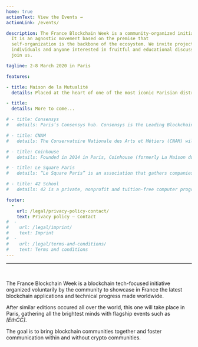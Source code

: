 ```yaml
---
home: true
actionText: View the Events →
actionLink: /events/

description: The France Blockchain Week is a community-organized initiative.
  It is an agnostic movement based on the premise that
  self-organization is the backbone of the ecosystem. We invite projects,
  individuals and anyone interested in fruitful and educational discussions to
  join us.

tagline: 2-8 March 2020 in Paris

features:

- title: Maison de la Mutualité
  details: Placed at the heart of one of the most iconic Parisian district, la Maison de la Mutualité will host EthCC3 in 2020. Listed as a historic monument, the building has a long tradition of hosting congresses, concerts, seminars and meetings. 

- title:  
  details: More to come... 

# - title: Consensys
#   details: Paris’s Consensys hub. Consensys is the Leading Blockchain Development Studio in the World. Present in 6continents, it is counting 1000+ employees and 50+ startups (spokes), the French office is one of its European hub. 

# - title: CNAM
#   details: The Conservatoire Nationale des Arts et Métiers (CNAM) will host EthCC. At the center of Paris, CNAM features 4 massive amphitheatres, workshop rooms and... a church.

# - title: Coinhouse
#   details: Founded in 2014 in Paris, Coinhouse (formerly La Maison du Bitcoin) is a pioneer in cryptoassets investments. Both an online platform and a brick-and-mortar location, they are a trusted partner for individuals and institutional investors looking to analyse, acquire, sell, and securely store cryptoassets.

# - title: Le Square Paris
#   details: “Le Square Paris” is an association that gathers companies and groups in order to explore the future of work and mobility.

# - title: 42 School
#   details: 42 is a private, nonprofit and tuition-free computer programming school created and founded by Xavier Niel in 2013.

footer:
  -
    url: /legal/privacy-policy-contact/
    text: Privacy policy — Contact
#  -
#    url: /legal/imprint/
#    text: Imprint
#  -
#    url: /legal/terms-and-conditions/
#    text: Terms and conditions
---
```


<hr /><br /> 

The France Blockchain Week is a blockchain tech-focused initiative organized voluntarily by the community to showcase in France the latest blockchain applications and technical progress made worldwide.

After similar editions occured all over the world, this one will take place in Paris, gathering all the brightest minds with flagship events such as _[EthCC]_.

The goal is to bring blockchain communities together and foster communication within and without crypto communities.

<br />
